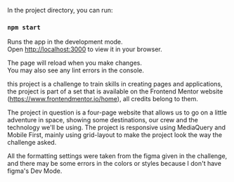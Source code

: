 In the project directory, you can run:

### `npm start`

Runs the app in the development mode.\
Open [http://localhost:3000](http://localhost:3000) to view it in your browser.

The page will reload when you make changes.\
You may also see any lint errors in the console.

this project is a challenge to train skills in creating pages and applications, the project is part of a set that is available on the Frontend Mentor website (<https://www.frontendmentor.io/home>), all credits belong to them.

The project in question is a four-page website that allows us to go on a little adventure in space, showing some destinations, our crew and the technology we'll be using.
The project is responsive using MediaQuery and Mobile First, mainly using grid-layout to make the project look the way the challenge asked.

All the formatting settings were taken from the figma given in the challenge, and there may be some errors in the colors or styles because I don't have figma's Dev Mode.


